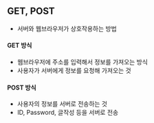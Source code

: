 ## GET, POST
- 서버와 웹브라우저가 상호작용하는 방법
#### GET 방식
- 웹브라우저에 주소를 입력해서 정보를 가져오는 방식
- 사용자가 서버에게 정보를 요청해 가져오는 것
#### POST 방식
- 사용자의 정보를 서버로 전송하는 것
- ID, Password, 글작성 등을 서버로 전송
